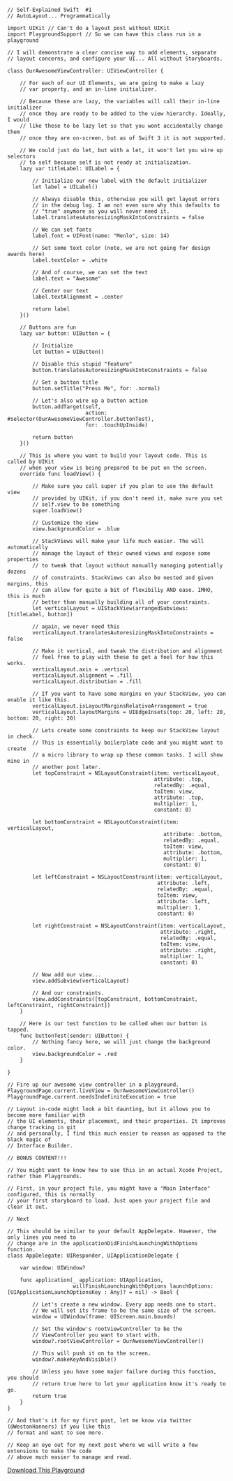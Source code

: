 <!--
Title: Self-Explained Swift #1
Description: Learn Programmatic Autolayout by Example
Date: 2016/12/28
Template: post
Blog: true
-->

<pre><code class='language-swift'>
// Self-Explained Swift  #1
// AutoLayout... Programmatically

import UIKit // Can't do a layout post without UIKit
import PlaygroundSupport // So we can have this class run in a playground

// I will demonstrate a clear concise way to add elements, separate
// layout concerns, and configure your UI... All without Storyboards.

class OurAwesomeViewController: UIViewController {

    // For each of our UI Elements, we are going to make a lazy
    // var property, and an in-line initializer.

    // Because these are lazy, the variables will call their in-line initializer
    // once they are ready to be added to the view hierarchy. Ideally, I would
    // like these to be lazy let so that you wont accidentally change them
    // once they are on-screen, but as of Swift 3 it is not supported.

    // We could just do let, but with a let, it won't let you wire up selectors
    // to self because self is not ready at initialization.
    lazy var titleLabel: UILabel = {

        // Initialize our new label with the default initializer
        let label = UILabel()

        // Always disable this, otherwise you will get layout errors
        // in the debug log. I am not even sure why this defaults to
        // "true" anymore as you will never need it.
        label.translatesAutoresizingMaskIntoConstraints = false

        // We can set fonts
        label.font = UIFont(name: "Menlo", size: 14)

        // Set some text color (note, we are not going for design awards here)
        label.textColor = .white

        // And of course, we can set the text
        label.text = "Awesome"

        // Center our text
        label.textAlignment = .center

        return label
    }()

    // Buttons are fun
    lazy var button: UIButton = {

        // Initialize
        let button = UIButton()

        // Disable this stupid "feature"
        button.translatesAutoresizingMaskIntoConstraints = false

        // Set a button title
        button.setTitle("Press Me", for: .normal)

        // Let's also wire up a button action
        button.addTarget(self,
                         action: #selector(OurAwesomeViewController.buttonTest),
                         for: .touchUpInside)

        return button
    }()

    // This is where you want to build your layout code. This is called by UIKit
    // when your view is being prepared to be put on the screen.
    override func loadView() {

        // Make sure you call super if you plan to use the default view
        // provided by UIKit, if you don't need it, make sure you set
        // self.view to be something
        super.loadView()

        // Customize the view
        view.backgroundColor = .blue

        // StackViews will make your life much easier. The will automatically
        // manage the layout of their owned views and expose some properties
        // to tweak that layout without manually managing potentially dozens
        // of constraints. StackViews can also be nested and given margins, this
        // can allow for quite a bit of flexibiliy AND ease. IMHO, this is much
        // better than manually building all of your constraints.
        let verticalLayout = UIStackView(arrangedSubviews: [titleLabel, button])

        // again, we never need this
        verticalLayout.translatesAutoresizingMaskIntoConstraints = false

        // Make it vertical, and tweak the distribution and alignment
        // feel free to play with these to get a feel for how this works.
        verticalLayout.axis = .vertical
        verticalLayout.alignment = .fill
        verticalLayout.distribution = .fill

        // If you want to have some margins on your StackView, you can enable it like this.
        verticalLayout.isLayoutMarginsRelativeArrangement = true
        verticalLayout.layoutMargins = UIEdgeInsets(top: 20, left: 20, bottom: 20, right: 20)

        // Lets create some constraints to keep our StackView layout in check.
        // This is essentially boilerplate code and you might want to create
        // a micro library to wrap up these common tasks. I will show mine in
        // another post later.
        let topConstraint = NSLayoutConstraint(item: verticalLayout,
                                               attribute: .top,
                                               relatedBy: .equal,
                                               toItem: view,
                                               attribute: .top,
                                               multiplier: 1,
                                               constant: 0)

        let bottomConstraint = NSLayoutConstraint(item: verticalLayout,
                                                  attribute: .bottom,
                                                  relatedBy: .equal,
                                                  toItem: view,
                                                  attribute: .bottom,
                                                  multiplier: 1,
                                                  constant: 0)

        let leftConstraint = NSLayoutConstraint(item: verticalLayout,
                                                attribute: .left,
                                                relatedBy: .equal,
                                                toItem: view,
                                                attribute: .left,
                                                multiplier: 1,
                                                constant: 0)

        let rightConstraint = NSLayoutConstraint(item: verticalLayout,
                                                 attribute: .right,
                                                 relatedBy: .equal,
                                                 toItem: view,
                                                 attribute: .right,
                                                 multiplier: 1,
                                                 constant: 0)

        // Now add our view...
        view.addSubview(verticalLayout)

        // And our constraints.
        view.addConstraints([topConstraint, bottomConstraint, leftConstraint, rightConstraint])
    }

    // Here is our test function to be called when our button is tapped.
    func buttonTest(sender: UIButton) {
        // Nothing fancy here, we will just change the background color.
        view.backgroundColor = .red
    }

}

// Fire up our awesome view controller in a playground.
PlaygroundPage.current.liveView = OurAwesomeViewController()
PlaygroundPage.current.needsIndefiniteExecution = true

// Layout in-code might look a bit daunting, but it allows you to become more familiar with
// the UI elements, their placement, and their properties. It improves change tracking in git
// and personally, I find this much easier to reason as opposed to the black magic of
// Interface Builder.

// BONUS CONTENT!!!

// You might want to know how to use this in an actual Xcode Project, rather than Playgrounds.

// First, in your project file, you might have a "Main Interface" configured, this is normally
// your first storyboard to load. Just open your project file and clear it out.

// Next

// This should be similar to your default AppDelegate. However, the only lines you need to
// change are in the applicationDidFinishLaunchingWithOptions function.
class AppDelegate: UIResponder, UIApplicationDelegate {

    var window: UIWindow?

    func application(_ application: UIApplication,
                     willFinishLaunchingWithOptions launchOptions: [UIApplicationLaunchOptionsKey : Any]? = nil) -> Bool {

        // Let's create a new window. Every app needs one to start.
        // We will set its frame to be the same size of the screen.
        window = UIWindow(frame: UIScreen.main.bounds)

        // Set the window's rootViewController to be the
        // ViewController you want to start with.
        window?.rootViewController = OurAwesomeViewController()

        // This will push it on to the screen.
        window?.makeKeyAndVisible()

        // Unless you have some major failure during this function, you should
        // return true here to let your application know it's ready to go.
        return true
    }
}

// And that's it for my first post, let me know via twitter (@WestonHanners) if you like this
// format and want to see more.

// Keep an eye out for my next post where we will write a few extensions to make the code
// above much easier to manage and read.
</code></pre>

[Download This Playground][1]

[1]: content/downloads/1-Layout.zip